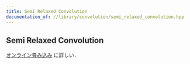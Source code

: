 ```yaml
---
title: Semi Relaxed Convolution
documentation_of: //library/convolution/semi_relaxed_convolution.hpp
---
```

## Semi Relaxed Convolution

[オンライン畳み込み](https://qiita.com/Kiri8128/items/1738d5403764a0e26b4c) に詳しい．
